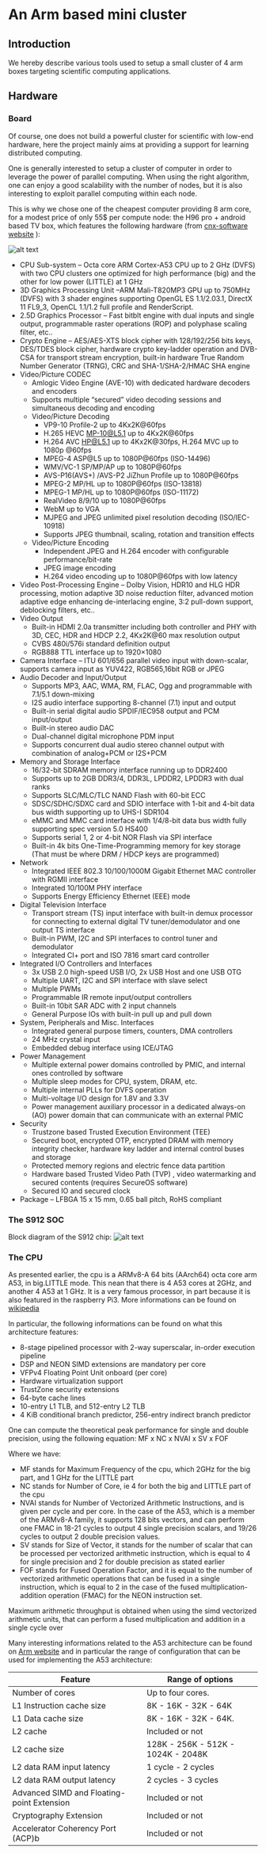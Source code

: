 <style TYPE="text/css">
code.has-jax {font: inherit; font-size: 100%; background: inherit; border: inherit;}
</style>
<script type="text/x-mathjax-config">
MathJax.Hub.Config({
    tex2jax: {
        inlineMath: [['$','$'], ['\\(','\\)']],
        skipTags: ['script', 'noscript', 'style', 'textarea', 'pre'] // removed 'code' entry
    }
});
MathJax.Hub.Queue(function() {
    var all = MathJax.Hub.getAllJax(), i;
    for(i = 0; i < all.length; i += 1) {
        all[i].SourceElement().parentNode.className += ' has-jax';
    }
});
</script>
<script type="text/javascript" src="http://cdn.mathjax.org/mathjax/latest/MathJax.js?config=TeX-AMS-MML_HTMLorMML"></script>


# An Arm based mini cluster

## Introduction

We hereby describe various tools used to setup a small cluster of 4 arm boxes targeting scientific computing applications.

## Hardware

### Board
Of course, one does not build a powerful cluster for scientific with low-end hardware, here the project mainly aims at providing a support for learning distributed computing.

One is generally interested to setup a cluster of computer in order to leverage the power of parallel computing. When using the right algorithm, one can enjoy a good scalability with the number of nodes, but it is also interesting to exploit parallel computing within each node.

This is why we chose one of the cheapest computer providing 8 arm core, for a modest price of only 55\$ per compute node: the H96 pro + android based TV box, which features the following hardware (from [cnx-software website](http://www.cnx-software.com/2016/04/06/amlogic-s912-processor-specifications/) ):

![alt text](../img/adpic.jpg "Ad picture")

* CPU Sub-system –  Octa core ARM Cortex-A53 CPU up to 2 GHz (DVFS) with two CPU clusters one optimized for high performance (big) and the other for low power (LITTLE) at 1 GHz
* 3D Graphics Processing Unit –ARM Mali-T820MP3 GPU up to 750MHz (DVFS) with 3 shader engines supporting OpenGL ES 1.1/2.03.1, DirectX 11 FL9_3, OpenCL 1.1/1.2 full profile and RenderScript.
* 2.5D Graphics Processor – Fast bitblt engine with dual inputs and single output, programmable raster operations (ROP) and polyphase scaling filter, etc..
* Crypto Engine – AES/AES-XTS block cipher with 128/192/256 bits keys, DES/TDES block cipher, hardware crypto key-ladder operation and DVB-CSA for transport stream encryption,  built-in hardware True Random Number Generator (TRNG), CRC and SHA-1/SHA-2/HMAC SHA engine
* Video/Picture CODEC
  * Amlogic Video Engine (AVE-10) with dedicated hardware decoders and encoders
  * Supports multiple “secured” video decoding sessions and simultaneous decoding and encoding
  * Video/Picture Decoding
    * VP9-10 Profile-2 up to 4Kx2K@60fps
    * H.265 HEVC MP-10@L5.1 up to 4Kx2K@60fps
    * H.264 AVC HP@L5.1 up to 4Kx2K@30fps, H.264 MVC up to 1080p @60fps
    * MPEG-4 ASP@L5 up to 1080P@60fps (ISO-14496)
    * WMV/VC-1 SP/MP/AP up to 1080P@60fps
    * AVS-P16(AVS+) /AVS-P2 JiZhun Profile up to 1080P@60fps
    * MPEG-2 MP/HL up to 1080P@60fps (ISO-13818)
    * MPEG-1 MP/HL up to 1080P@60fps (ISO-11172)
    * RealVideo 8/9/10 up to 1080P@60fps
    * WebM up to VGA
    * MJPEG and JPEG unlimited pixel resolution decoding (ISO/IEC-10918)
    * Supports JPEG thumbnail, scaling, rotation and transition effects
  * Video/Picture Encoding
    * Independent JPEG and H.264 encoder with configurable performance/bit-rate
    * JPEG image encoding
    * H.264 video encoding up to 1080P@60fps with low latency
* Video Post-Processing Engine – Dolby Vision, HDR10 and HLG HDR processing, motion adaptive 3D noise reduction filter, advanced motion adaptive edge enhancing de-interlacing engine, 3:2 pull-down support, deblocking filters, etc..
* Video Output
  * Built-in HDMI 2.0a transmitter including both controller and PHY with 3D, CEC, HDR and HDCP 2.2, 4Kx2K@60 max resolution output
  * CVBS 480i/576i standard definition output
  * RGB888 TTL interface up to 1920×1080
* Camera Interface – ITU 601/656 parallel video input with down-scalar, supports camera input as YUV422, RGB565,16bit RGB or JPEG
* Audio Decoder and Input/Output
  * Supports MP3, AAC, WMA, RM, FLAC, Ogg and programmable with 7.1/5.1 down-mixing
  * I2S audio interface supporting 8-channel (7.1) input and output
  * Built-in serial digital audio SPDIF/IEC958 output and PCM input/output
  * Built-in stereo audio DAC
  * Dual-channel digital microphone PDM input
  * Supports concurrent dual audio stereo channel output with combination of analog+PCM or I2S+PCM
* Memory and Storage Interface
  * 16/32-bit SDRAM memory interface running up to DDR2400
  * Supports up to 2GB DDR3/4, DDR3L, LPDDR2, LPDDR3 with dual ranks
  * Supports SLC/MLC/TLC NAND Flash with 60-bit ECC
  * SDSC/SDHC/SDXC card and SDIO interface with 1-bit and 4-bit data bus width supporting up to UHS-I SDR104
  * eMMC and MMC card interface with 1/4/8-bit data bus width fully supporting spec version 5.0 HS400
  * Supports serial 1, 2 or 4-bit NOR Flash via SPI interface
  * Built-in 4k bits One-Time-Programming memory for key storage (That must be where DRM / HDCP keys are programmed)
* Network
  * Integrated IEEE 802.3 10/100/1000M Gigabit Ethernet MAC controller with RGMII interface
  * Integrated 10/100M PHY interface
  * Supports Energy Efficiency Ethernet (EEE) mode
* Digital Television Interface
  * Transport stream (TS) input interface with built-in demux processor for connecting to external digital TV tuner/demodulator and one output TS interface
  * Built-in PWM, I2C and SPI interfaces to control tuner and demodulator
  * Integrated CI+ port and ISO 7816 smart card controller
* Integrated I/O Controllers and Interfaces
  * 3x USB 2.0 high-speed USB I/O, 2x USB Host and one USB OTG
  * Multiple UART, I2C and SPI interface with slave select
  * Multiple PWMs
  * Programmable IR remote input/output controllers
  * Built-in 10bit SAR ADC with 2 input channels
  * General Purpose IOs with built-in pull up and pull down
* System, Peripherals and Misc. Interfaces
  * Integrated general purpose timers, counters, DMA controllers
  * 24 MHz crystal input
  * Embedded debug interface using ICE/JTAG
* Power Management
  * Multiple external power domains controlled by PMIC, and internal ones controlled by software
  * Multiple sleep modes for CPU, system, DRAM, etc.
  * Multiple internal PLLs for DVFS operation
  * Multi-voltage I/O design for 1.8V and 3.3V
  * Power management auxiliary processor in a dedicated always-on (AO) power domain that can communicate with an external PMIC
* Security
  * Trustzone based Trusted Execution Environment (TEE)
  * Secured boot, encrypted OTP, encrypted DRAM with memory integrity checker, hardware key ladder and internal control buses and storage
  * Protected memory regions and electric fence data partition
  * Hardware based Trusted Video Path (TVP) , video watermarking and secured contents (requires SecureOS software)
  * Secured IO and secured clock
* Package – LFBGA 15 x 15 mm, 0.65 ball pitch, RoHS compliant

### The S912 SOC

Block diagram of the S912 chip:
![alt text](../img/Amlogic_S912_Block_Diagram.png "BlockDiagram")


### The CPU

As presented earlier, the cpu is a ARMv8-A 64 bits (AArch64) octa core arm A53, in big.LITTLE mode. This nean that there is 4 A53 cores at 2GHz, and another 4 A53 at 1 GHz. It is a very famous processor, in part because it is also featured in the raspberry Pi3.
More informations can be found on [wikipedia](https://www.arm.com/products/processors/cortex-a/cortex-a53-processor.php)

In particular, the following informations can be found on what this architecture features:
* 8-stage pipelined processor with 2-way superscalar, in-order execution pipeline
* DSP and NEON SIMD extensions are mandatory per core
* VFPv4 Floating Point Unit onboard (per core)
* Hardware virtualization support
* TrustZone security extensions
* 64-byte cache lines
* 10-entry L1 TLB, and 512-entry L2 TLB
* 4 KiB conditional branch predictor, 256-entry indirect branch predictor

One can compute the theoretical peak performance for single and double precision, using the following equation:
MF x NC x NVAI x SV x FOF


Where we have:
* MF stands for Maximum Frequency of the cpu, which 2GHz for the big part, and 1 GHz for the LITTLE part
* NC stands for Number of Core, ie 4 for both the big and LITTLE part of the cpu
* NVAI stands for Number of Vectorized Arithmetic Instructions, and is given per cycle and per core. In the case of the A53, which is a member of the ARMv8-A family, it supports 128 bits vectors, and can perform one FMAC in 18-21 cycles to output 4 single precision scalars, and 19/26 cycles to output 2 double precision values.
* SV stands for Size of Vector, it stands for the number of scalar that can be processed per vectorized arithmetic instruction, which is equal to 4 for single precision and 2 for double precision as stated earlier
* FOF stands for Fused Operation Factor, and it is equal to the number of vectorized arithmetic operations that can be fused in a single instruction, which is equal to 2 in the case of the fused multiplication-addition operation (FMAC) for the NEON instruction set.

Maximum arithmetic throughput is obtained when using the simd vectorized arithmetic units, that can perform a fused multiplication and addition in a single cycle over

Many interesting informations related to the A53 architecture can be found on [Arm website](https://developer.arm.com/products/processors/cortex-a/cortex-a53) and in particular the range of configuration that can be used for implementing the A53 architecture:

| Feature | Range of options |
| -------- | ---------- |
|Number of cores | Up to four cores.
|L1 Instruction cache size | 8K - 16K - 32K - 64K|
|L1 Data cache size | 8K - 16K - 32K - 64K.|
|L2 cache | Included or not |
|L2 cache size | 128K - 256K - 512K - 1024K - 2048K |
|L2 data RAM input latency | 1 cycle - 2 cycles |
|L2 data RAM output latency | 2 cycles - 3 cycles|
|Advanced SIMD and Floating-point Extension | Included or not|
|Cryptography Extension | Included or not|
|Accelerator Coherency Port (ACP)b | Included or not|
